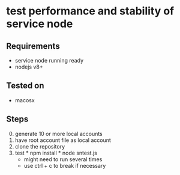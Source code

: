 # test performance and stability of service node

## Requirements
  - service node running ready
  - nodejs v8+
  
## Tested on
  - macosx
  
## Steps
  0. generate 10 or more local accounts
  1. have root account file as local account
  2. clone the repository
  3. test
    * npm install
    * node sntest.js
      * might need to run several times
      * use ctrl + c to break if necessary
